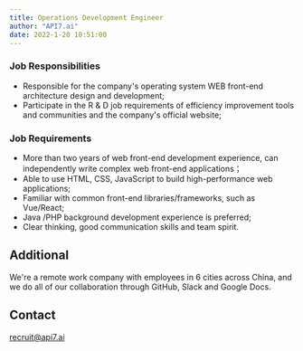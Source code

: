```yaml
---
title: Operations Development Engineer
author: "API7.ai"
date: 2022-1-20 10:51:00
---
```


### Job Responsibilities 

- Responsible for the company's operating system WEB front-end architecture design and development;
- Participate in the R & D job requirements of efficiency improvement tools and communities and the company's official website;

### Job Requirements

- More than two years of web front-end development experience, can independently write complex web front-end applications；
- Able to use HTML, CSS, JavaScript to build high-performance web applications;
- Familiar with common front-end libraries/frameworks, such as Vue/React;
- Java /PHP background development experience is preferred;
- Clear thinking, good communication skills and team spirit.

## Additional

We're a remote work company with employees in 6 cities across China, and we do all of our collaboration through GitHub, Slack and Google Docs.

## Contact

[recruit@api7.ai](mailto:recruit@api7.ai)
